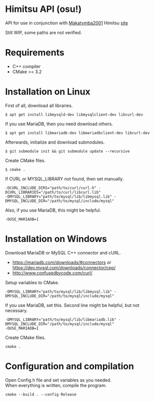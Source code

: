 # Himitsu API (osu!)

API for use in conjunction with [Makatymba2001](https://github.com/makatymba2001) Himitsu [site](https://github.com/makatymba2001/-WIP-himitsu-web)

Still WIP, some paths are not verified.

# Requirements
- C++ compiler
- CMake >= 3.2

# Installation on Linux
First of all, download all libraries.
```
$ apt get install libmysqld-dev libmysqlclient-dev libcurl-dev
```
If you use MariaDB, then you need download others.
```
$ apt get install libmariadb-dev libmariadbclient-dev libcurl-dev
```
Afterwards, initialize and download submodules.
```
$ git submodule init && git submodule update --recursive
```
Create CMake files.
```
$ cmake . 
```

If CURL or MYSQL_LIBRARY not found, then set manually.
```
-DCURL_INCLUDE_DIRS="path/to/curl/curl.h" -DCURL_LIBRARIES="/path/to/curl/libcurl.lib"
-DMYSQL_LIBRARY="path/to/mysql/lib/libmysql.lib" -DMYSQL_INCLUDE_DIR="/path/to/mysql/include/mysql"
```
Also, if you use MariaDB, this might be helpful.
```
-DUSE_MARIADB=1
```

# Installation on Windows
Download MariaDB or MySQL C++ connector and cURL.
- https://mariadb.com/downloads/#connectors or https://dev.mysql.com/downloads/connector/cpp/
- http://www.confusedbycode.com/curl/

Setup variables to CMake.
```
-DMYSQL_LIBRARY="path/to/mysql/lib/libmysql.lib" -DMYSQL_INCLUDE_DIR="/path/to/mysql/include/mysql"
```
If you use MariaDB, set this. Second line might be helpful, but not necessary.
```
-DMYSQL_LIBRARY="path/to/mysql/lib/libmariadb.lib" -DMYSQL_INCLUDE_DIR="/path/to/mysql/include/mysql"
-DUSE_MARIADB=1
```

Create CMake files.
```
cmake .
```

# Configuration and compilation
Open Config.h file and set variables as you needed.</br>
When everything is written, compile the program.
```
cmake --build . --config Release
```
